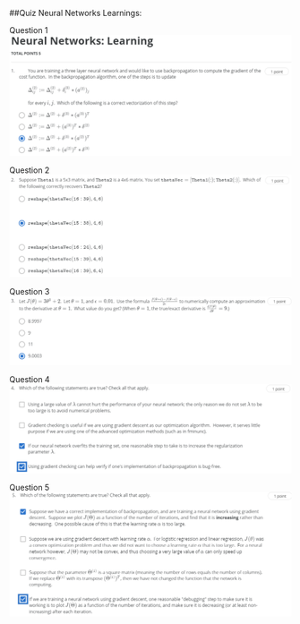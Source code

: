 ##Quiz Neural Networks Learnings:


Question 1  
![Neural Networks Learnings Q1](./data/nn_quiz1_q1.PNG)

Question 2  
![Neural Networks Learnings Q2](./data/nn_quiz1_q2.PNG)

Question 3  
![Neural Networks Learnings Q3](./data/nn_quiz1_q3.PNG)

Question 4  
![Neural Networks Learnings Q4](./data/nn_quiz1_q4.PNG)

Question 5  
![Neural Networks Learnings Q5](./data/nn_quiz1_q5.PNG)
